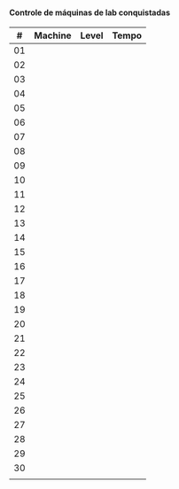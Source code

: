 #### Controle de máquinas de lab conquistadas

| #   | Machine | Level |  Tempo   | 
| --- | ------- | ----- | --- |
| 01  |         |       |     |
| 02  |         |       |     |
| 03  |         |       |     |
| 04  |         |       |     |
| 05  |         |       |     |
| 06  |         |       |     |
| 07  |         |       |     |
| 08  |         |       |     |
| 09  |         |       |     |
| 10  |         |       |     |
| 11  |         |       |     |
| 12  |         |       |     |
| 13  |         |       |     |
| 14  |         |       |     |
| 15  |         |       |     |
| 16  |         |       |     |
| 17  |         |       |     |
| 18  |         |       |     |
| 19  |         |       |     |
| 20  |         |       |     |
| 21  |         |       |     |
| 22  |         |       |     |
| 23  |         |       |     |
| 24  |         |       |     |
| 25  |         |       |     |
| 26  |         |       |     |
| 27  |         |       |     |
| 28  |         |       |     |
| 29  |         |       |     |
| 30  |         |       |     |
|     |         |       |     |
